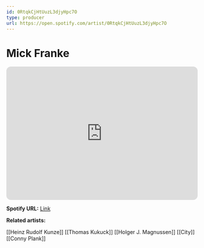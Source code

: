 ```yaml
---
id: 0RtqkCjHtUuzL3djyHpc7O
type: producer
url: https://open.spotify.com/artist/0RtqkCjHtUuzL3djyHpc7O
---
```

# Mick Franke

<iframe style="border-radius:12px" src="https://open.spotify.com/embed/artist/0RtqkCjHtUuzL3djyHpc7O" width="100%" height="352" frameBorder="0" allowfullscreen="" allow="autoplay; clipboard-write; encrypted-media; fullscreen; picture-in-picture" loading="lazy"></iframe>

**Spotify URL:** [Link](https://open.spotify.com/artist/0RtqkCjHtUuzL3djyHpc7O)

**Related artists:**

[[Heinz Rudolf Kunze]]
[[Thomas Kukuck]]
[[Holger J. Magnussen]]
[[City]]
[[Conny Plank]]
